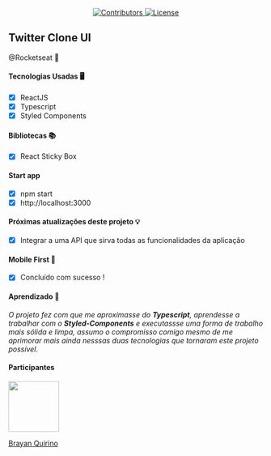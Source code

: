 <p align="center">
  <a href="https://github.com/braydevkin/twitter-clone/graphs/contributors">
    <img src="https://img.shields.io/github/contributors/rocketseat/youtube-clone-twitter?color=%236633cc&logoColor=%236633cc&style=flat" alt="Contributors">
  </a>
  <a href="https://opensource.org/licenses/MIT">
    <img src="https://img.shields.io/github/license/rocketseat/youtube-clone-twitter?color=%236633cc&logo=mit" alt="License">
  </a>
</p>

## Twitter Clone UI 
@Rocketseat :rocket:

#### Tecnologias Usadas :desktop_computer:

- [x] ReactJS
- [x] Typescript
- [x] Styled Components

#### Bibliotecas :books:
 
- [x] React Sticky Box

#### Start app 

- [x] npm start
- [x] http://localhost:3000

#### Próximas atualizações deste projeto :bulb:

- [x] Integrar a uma API que sirva todas as funcionalidades da aplicação 

#### Mobile First :iphone:

- [x] Concluído com sucesso !

#### Aprendizado 	:blue_book:

*O projeto fez com que me aproximasse do **Typescript**, aprendesse a trabalhar com o **Styled-Components** e executassse uma forma
de trabalho mais sólida e limpa, assumo o compromisso comigo mesmo de me aprimorar mais ainda nesssas duas tecnologias que tornaram este
projeto possível*.

#### Participantes

[<img src="https://avatars2.githubusercontent.com/u/61986604?s=400&u=fbb4a91d48f66a14567f463e35ffe022922c3d76&v=4" width="100px;"/>](https://github.com/braydevkin)

[Brayan Quirino](https://github.com/braydevkin)




